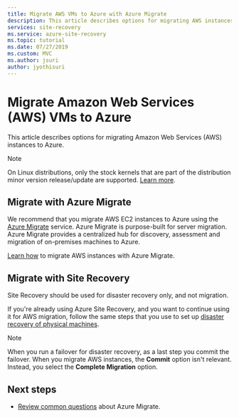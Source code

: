 ```yaml
---
title: Migrate AWS VMs to Azure with Azure Migrate
description: This article describes options for migrating AWS instances to Azure, and recommends Azure Migrate.
services: site-recovery
ms.service: azure-site-recovery
ms.topic: tutorial
ms.date: 07/27/2019
ms.custom: MVC
ms.author: jsuri
author: jyothisuri
---
```

# Migrate Amazon Web Services (AWS) VMs to Azure

This article describes options for migrating Amazon Web Services (AWS) instances to Azure.

> [!NOTE]
> On Linux distributions, only the stock kernels that are part of the distribution minor version release/update are supported. [Learn more](./vmware-physical-azure-support-matrix.md#for-linux).

## Migrate with Azure Migrate

We recommend that you migrate AWS EC2 instances to Azure using the [Azure Migrate](../migrate/migrate-services-overview.md) service. Azure Migrate is purpose-built for server migration. Azure Migrate provides a centralized hub for discovery, assessment and migration of on-premises machines to Azure.

[Learn how](../migrate/tutorial-migrate-aws-virtual-machines.md) to migrate AWS instances with Azure Migrate. 


## Migrate with Site Recovery

Site Recovery should be used for disaster recovery only, and not migration.

If you're already using Azure Site Recovery, and you want to continue using it for AWS migration, follow the same steps that you use to set up [disaster recovery of physical machines](physical-azure-disaster-recovery.md).


> [!NOTE]
> When you run a failover for disaster recovery, as a last step you commit the failover. When you migrate AWS instances, the **Commit** option isn't relevant. Instead, you select the **Complete Migration** option.

## Next steps

- [Review common questions](../migrate/resources-faq.md) about Azure Migrate.